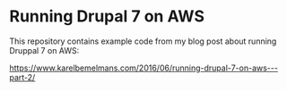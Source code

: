 # Running Drupal 7 on AWS

This repository contains example code from my blog post about running Druppal 7 on AWS:

https://www.karelbemelmans.com/2016/06/running-drupal-7-on-aws---part-2/
